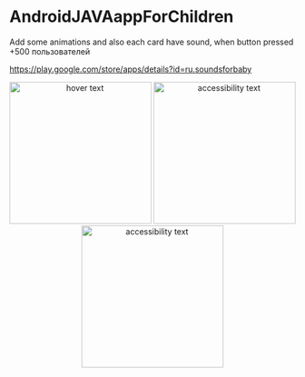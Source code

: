# AndroidJAVAappForChildren
Add some animations and  also each card have sound, when button pressed
+500  пользователей

https://play.google.com/store/apps/details?id=ru.soundsforbaby

<p align="center">
  <img src="https://lh3.googleusercontent.com/UU5jl5jI1axP8SIq1uYBPDXsLTMlehSASNBoMEpPAenzmFySBdxXmvKA6CvrvUqzuw=w1708-h733" width="250" title="hover text">
  <img src="https://lh3.googleusercontent.com/rl5mS0ABaxRm-iRER0gXJ9lC0k-lrGPSYicC1w2KBM1r9vgcGVSgRNWYnKmQfRarhZg=w1708-h733" width="250" alt="accessibility text">
  <img src="https://lh3.googleusercontent.com/9u5OV5L-0iupOPc6KoIDPauOU7jsLdO97I83-nnwnXcZCuWgWxR5hsvT0fwx_Ooo6FGr=w1708-h733" width="250" alt="accessibility text">
  
</p>
